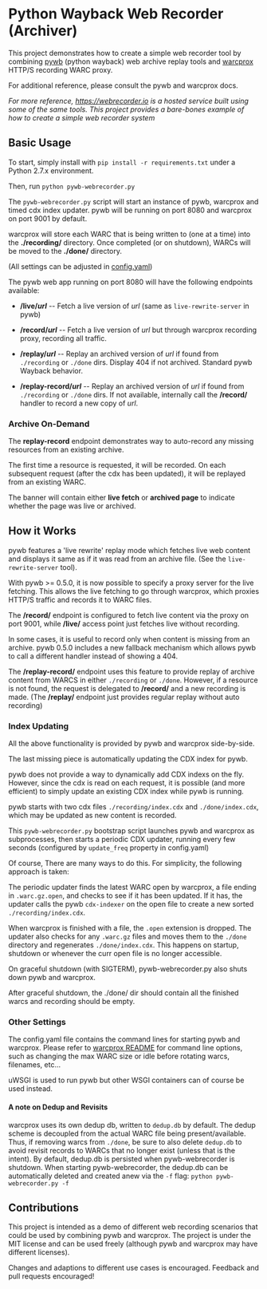 Python Wayback Web Recorder (Archiver)
======================================

This project demonstrates how to create a simple web recorder tool by combining [pywb](https://github.com/ikreymer/pywb) (python wayback) web archive replay tools and [warcprox](github.com/internetarchive/warcprox) HTTP/S recording WARC proxy.

For additional reference, please consult the pywb and warcprox docs.

*For more reference, https://webrecorder.io is a hosted service built using some of the same tools. This project provides a bare-bones example of how to create a simple web recorder system*

Basic Usage
-----------

To start, simply install with `pip install -r requirements.txt` under a Python 2.7.x environment.

Then, run `python pywb-webrecorder.py`

The `pywb-webrecorder.py` script will start an instance of pywb, warcprox and timed cdx index updater. 
pywb will be running on port 8080 and warcprox on port 9001 by default.

warcprox will store each WARC that is being written to (one at a time) into the **./recording/** directory. Once completed (or on shutdown), WARCs
will be moved to the **./done/** directory.

(All settings can be adjusted in [config.yaml](https://github.com/ikreymer/pywb-webrecorder/blob/master/config.yaml))


The pywb web app running on port 8080 will have the following endpoints available:


*  **/live/*url*** -- Fetch a live version of *url* (same as `live-rewrite-server` in pywb)

*  **/record/*url*** -- Fetch a live version of *url* but through warcprox recording proxy, recording all traffic.

*  **/replay/*url*** -- Replay an archived version of *url* if found from `./recording` or `./done` dirs. Display 404 if not archived. Standard pywb Wayback behavior.

*  **/replay-record/*url*** -- Replay an archived version of *url* if found from `./recording` or `./done` dirs. If not available, internally call the **/record/** handler to record a new copy of *url*.  

 
### Archive On-Demand

The **replay-record** endpoint demonstrates way to auto-record any missing resources from an existing archive.

The first time a resource is requested, it will be recorded. On each subsequent request (after the cdx has been updated), it will be replayed from an existing WARC.

The banner will contain either **live fetch** or **archived page** to indicate whether the page was live or archived.


How it Works
------------

pywb features a 'live rewrite' replay mode which fetches live web content and displays it same as if it was read from an archive file. (See the `live-rewrite-server` tool).

With pywb >= 0.5.0, it is now possible to specify a proxy server for the live fetching. This allows the live fetching to go through warcprox,
which proxies HTTP/S traffic and records it to WARC files.

The **/record/** endpoint is configured to fetch live content via the proxy on port 9001, while **/live/** access point just fetches live without recording.

In some cases, it is useful to record only when content is missing from an archive. pywb 0.5.0 includes a new fallback mechanism which allows
pywb to call a different handler instead of showing a 404.

The **/replay-record/** endpoint uses this feature to provide replay of archive content from WARCS in either `./recording` or `./done`. However, if a resource is not found, the request is delegated to **/record/** and a new recording is made.
(The **/replay/** endpoint just provides regular replay without auto recording)


### Index Updating

All the above functionality is provided by pywb and warcprox side-by-side.

The last missing piece is automatically updating the CDX index for pywb.

pywb does not provide a way to dynamically add CDX indexs on the fly. However, since the cdx is read on each request,
it is possible (and more efficient) to simply update an existing CDX index while pywb is running.

pywb starts with two cdx files `./recording/index.cdx` and `./done/index.cdx`, which may be updated as new content is recorded.

This `pywb-webrecorder.py` bootstrap script launches pywb and warcprox as subprocesses, then starts a periodic CDX updater, running
every few seconds (configured by `update_freq` property in config.yaml)

Of course, There are many ways to do this. For simplicity, the following approach is taken:

The periodic updater finds the latest WARC open by warcprox, a file ending in `.warc.gz.open`, and checks to see if it has been updated.
If it has, the updater calls the pywb `cdx-indexer` on the open file to create a new sorted `./recording/index.cdx`.

When warcprox is finished with a file, the `.open` extension is dropped. The updater also checks for any `.warc.gz` files and moves
them to the `./done` directory and regenerates `./done/index.cdx`. This happens on startup, shutdown or whenever the curr open file is no longer accessible.

On graceful shutdown (with SIGTERM), pywb-webrecorder.py also shuts down pywb and warcprox.

After graceful shutdown, the ./done/ dir should contain all the finished warcs and recording should be empty.

### Other Settings

The config.yaml file contains the command lines for starting pywb and warcprox. Please refer to [warcprox README](https://github.com/internetarchive/warcprox/blob/master/README.rst) for command line options, such as changing the max WARC size or idle before rotating warcs, filenames, etc...

uWSGI is used to run pywb but other WSGI containers can of course be used instead.

#### A note on Dedup and Revisits

warcprox uses its own dedup db, written to `dedup.db` by default. The dedup scheme is decoupled from the actual WARC file being present/available. Thus, if removing warcs from `./done`, be sure to also delete `dedup.db` to avoid revisit records to WARCs that no longer
exist (unless that is the intent).
By default, dedup.db is persisted when pywb-webrecorder is shutdown.
When starting pywb-webrecorder, the dedup.db can be automatically deleted and created anew via the `-f` flag: `python pywb-webrecorder.py -f` 


## Contributions

This project is intended as a demo of different web recording scenarios that could be used by combining pywb and warcprox. The project is under the MIT license and can be used freely (although pywb and warcprox may have different licenses).

Changes and adaptions to different use cases is encouraged. Feedback and pull requests encouraged!
